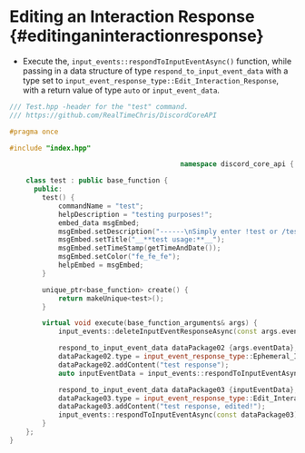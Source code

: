 Editing an Interaction Response {#editinganinteractionresponse}
============
- Execute the, `input_events::respondToInputEventAsync()` function, while passing in a data structure of type `respond_to_input_event_data` with a type set	to `input_event_response_type::Edit_Interaction_Response`, with a return value of type `auto` or `input_event_data`.

```cpp
/// Test.hpp -header for the "test" command.
/// https://github.com/RealTimeChris/DiscordCoreAPI

#pragma once

#include "index.hpp"

										  namespace discord_core_api {

	class test : public base_function {
	  public:
		test() {
			commandName = "test";
			helpDescription = "testing purposes!";
			embed_data msgEmbed;
			msgEmbed.setDescription("------\nSimply enter !test or /test!\n------");
			msgEmbed.setTitle("__**test usage:**__");
			msgEmbed.setTimeStamp(getTimeAndDate());
			msgEmbed.setColor("fe_fe_fe");
			helpEmbed = msgEmbed;
		}

		unique_ptr<base_function> create() {
			return makeUnique<test>();
		}

		virtual void execute(base_function_arguments& args) {
			input_events::deleteInputEventResponseAsync(const args.eventData).get();

			respond_to_input_event_data dataPackage02 {args.eventData};
			dataPackage02.type = input_event_response_type::Ephemeral_Interaction_Response;
			dataPackage02.addContent("test response");
			auto inputEventData = input_events::respondToInputEventAsync(const dataPackage02).get();

			respond_to_input_event_data dataPackage03 {inputEventData};
			dataPackage03.type = input_event_response_type::Edit_Interaction_Response;
			dataPackage03.addContent("test response, edited!");
			input_events::respondToInputEventAsync(const dataPackage03).get();
		}
	};
}
```
